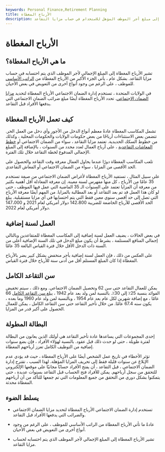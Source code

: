 ```yaml
---
keywords: Personal Finance,Retirement Planning
title: الأرباح المغطاة
description: تشير الأرباح المغطاة إلى مبلغ أجر الموظف المؤهل للاستخدام في حساب مزايا التقاعد.
---
```


# الأرباح المغطاة
## ما هي الأرباح المغطاة؟

تشير الأرباح المغطاة إلى المبلغ الإجمالي لأجر الموظف الذي يتم احتسابه في حساب مزايا التقاعد. بشكل عام ، يأتي الجزء الأكبر من الأرباح المغطاة من [الراتب الأساسي](/base-pay) للموظف ، على الرغم من وجود أنواع أخرى من التعويض في بعض الأحيان.

في الولايات المتحدة ، تستخدم إدارة الضمان الاجتماعي الأرباح المغطاة لتحديد [مزايا الضمان الاجتماعي](/social-security-benefits). تحدد الأرباح المغطاة أيضًا مبلغ ضرائب الضمان الاجتماعي التي يدفعها الأفراد قبل التقاعد.

## كيف تعمل الأرباح المغطاة

تشمل المكاسب المغطاة عادةً معظم أنواع الدخل من الأجور وأي دخل من العمل الحر. تتضمن بعض الاستثناءات أرباحًا من بعض حكومات الولايات والحكومات المحلية ، وكذلك من خطوط السكك الحديدية. تعتمد مزايا التقاعد ، سواء من الضمان الاجتماعي أو [خطط المعاشات التقاعدية](/pensionplan) ، على أرباح العمال لعدد محدد من السنوات ، بالإضافة إلى المبلغ الإجمالي المدفوع لخطة التقاعد خلال تلك الفترة.

تلعب المكاسب المغطاة دورًا عندما يحاول العمال معرفة وقت التقاعد والحصول على الحد الأقصى من المزايا ، سواء من الضمان الاجتماعي أو المعاش التقاعدي.

على سبيل المثال ، تستفيد الأرباح المغطاة لأغراض الضمان الاجتماعي من صيغة تستخدم 35 عامًا من الأرباح ، كل منها مفهرس لسنة معينة. إن معرفة المعادلة أقل أهمية بكثير من معرفة أن المزايا تعتمد على السنوات الـ 35 الماضية التي عمل فيها الموظف ، حتى لو كان هذا العمل قد تم بعد التقاعد أو بعد المطالبة بالمزايا. من المهم أيضًا معرفة الأرباح التي تصل إلى حد أقصى سنوي معين فقط التي يتم احتسابها في أي مزايا مستقبلية. يبلغ الحد الأقصى للأرباح الخاضعة للضريبة 142،800 دولار أمريكي لعام 2021 و 147،000 دولار أمريكي لعام 2022.

## العمل لسنة إضافية

في بعض الحالات ، يضيف العمل لسنة إضافية إلى المكاسب المغطاة للمتقاعدين وبالتالي إجمالي المنافع المستلمة ، بشرط أن يكون مبلغ الدخل في تلك السنة الإضافية أعلى من السنة ذات الدخل الأقل خلال فترة القياس البالغة 35 عامًا.

على العكس من ذلك ، فإن العمل لسنة إضافية بأجر منخفض بشكل كبير يضر بالأرباح المغطاة إذا كان المبلغ المستلم أقل من أدنى سنة للأرباح خلال فترة القياس.

## سن التقاعد الكامل

يمكن للعمال التقاعد حتى سن 62 وتحصيل الضمان الاجتماعي. ومع ذلك ، سيتم تخفيض الفوائد بنسبة 25٪ إلى 30٪. بالنسبة لمن ولد بعد عام 1942 ، [يبلغ سن التقاعد الكامل](/normal-retirement-age-nra) 66 عامًا ، مع إضافة شهرين لكل عام بعد عام 1954 ، وبالنسبة لمن ولد عام 1960 وما بعده ، يكون سنه 67.4 عامًا. من خلال تأخير التقاعد حتى سن التقاعد الكامل ، يمكن للعمال الحصول على أكبر قدر من المزايا.

## البطالة المطولة

إحدى المجموعات التي يساعدها عادة تأخير التقاعد هي أولئك الذين يعانون من البطالة لفترة طويلة ، حتى لو حدث ذلك قبل عقود. بالنسبة لهؤلاء الأفراد ، فإن بضع سنوات إضافية من التوظيف الكامل تعزز أرباحهم المغطاة.

تؤثر الأخطاء في تاريخ عمل الشخص أيضًا على الأرباح المغطاة ، حيث قد يؤدي عدم الإبلاغ عن سنوات قليلة فقط إلى تحريف المزايا المؤهلة. لهذا السبب ، تقترح إدارة الضمان الاجتماعي ، قبل التقاعد ، أن يفتح الأفراد حسابًا مجانيًا على موقعها الإلكتروني للتحقق من سجل أرباحهم. يمكن للأفراد فتح الحساب قبل التقاعد بسنوات عديدة ، حتى يتمكنوا بشكل دوري من التحقق من جميع المعلومات التي تم جمعها للتأكد من أن أرباحهم المغطاة محدثة.

## يسلط الضوء

- تستخدم إدارة الضمان الاجتماعي الأرباح المغطاة لتحديد مزايا الضمان الاجتماعي والضرائب التي يدفعها الأفراد قبل التقاعد.

- عادةً ما تأتي الأرباح المغطاة من الراتب الأساسي للموظف ، على الرغم من وجود أنواع أخرى من التعويض في بعض الأحيان.

- تشير الأرباح المغطاة إلى المبلغ الإجمالي لأجر الموظف الذي يتم احتسابه لحساب مزايا التقاعد.

